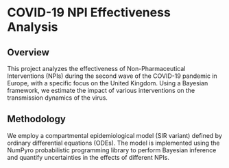 # COVID-19 NPI Effectiveness Analysis
## Overview
This project analyzes the effectiveness of Non-Pharmaceutical Interventions (NPIs) during the second wave of the COVID-19 pandemic in Europe, with a specific focus on the United Kingdom. Using a Bayesian framework, we estimate the impact of various interventions on the transmission dynamics of the virus.

## Methodology
We employ a compartmental epidemiological model (SIR variant) defined by ordinary differential equations (ODEs). The model is implemented using the NumPyro probabilistic programming library to perform Bayesian inference and quantify uncertainties in the effects of different NPIs.
